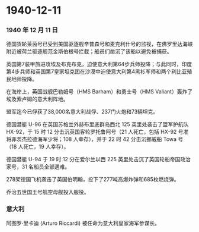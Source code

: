 # 1940-12-11

### 1940 年 12 月 11 日

德国货轮莱茵号已受到美国驱逐舰辛普森号和麦克利什号的监视，在佛罗里达海峡附近被荷兰驱逐舰范金斯伯根号拦截；船员们凿沉了该船以避免被捕获。

英国第7装甲旅进攻埃及布克布克，迫使意大利第64步兵师投降；与此同时，印度第4步兵师和英国第7皇家坦克团在沙漠中迫使意大利第4黑衫军师和两个利比亚殖民地师投降。

在海岸上，英国战舰巴勒姆号（HMS Barham）和勇士号（HMS
Valiant）轰炸了埃及索卢姆的意大利阵地。

盟军迄今已俘获了38,000名意大利战俘、237门火炮和73辆坦克。

德国潜艇 U-96 在英国苏格兰外赫布里底群岛西北 125 英里处袭击了盟军护航队
HX-92，于 15 时 12 分击沉英国客轮罗托鲁阿号（21 人死亡，包括 HX-92
号准将菲茨杰拉德海军少将；108 人幸存），并于 22 时 42 分击沉挪威船 Towa
号（18 人死亡，19 人幸存）。

德国潜艇 U-94 于 19 时 12 分在爱尔兰以西 225
英里处击沉了英国轮船帝国政治家号，31 名船员全部遇难。

278架德国飞机袭击了英国伯明翰，投下了277吨高爆炸弹和685枚燃烧弹。

乔治五世国王号航空母舰投入服役。

### 意大利

阿图罗·里卡迪 (Arturo Riccardi) 被任命为意大利皇家海军参谋长。